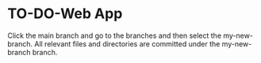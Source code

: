 # TO-DO-Web App

Click the main branch and go to the branches and then select the my-new-branch. 
All relevant files and directories are committed under the my-new-branch branch.
